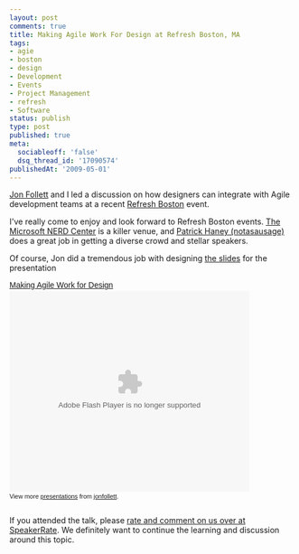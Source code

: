 ```yaml
---
layout: post
comments: true
title: Making Agile Work For Design at Refresh Boston, MA
tags:
- agie
- boston
- design
- Development
- Events
- Project Management
- refresh
- Software
status: publish
type: post
published: true
meta:
  sociableoff: 'false'
  dsq_thread_id: '17090574'
publishedAt: '2009-05-01'
---
```


[Jon Follett](https://www.hotknifedesign.com) and I led a discussion on how designers can integrate with Agile development teams at a recent [Refresh Boston](https://www.refreshboston.org) event.

I've really come to enjoy and look forward to Refresh Boston events. [The Microsoft NERD Center](https://microsoftcambridge.com) is a killer venue, and [Patrick Haney (notasausage)](https://patrickhaney.com/) does a great job in getting a diverse crowd and stellar speakers.

Of course, Jon did a tremendous job with designing [the slides](https://www.slideshare.net/jonfollett/making-agile-work-for-design?nocache=8274) for the presentation

<div style="width:425px;text-align:left" id="__ss_1371706"><a style="font:14px Helvetica,Arial,Sans-serif;display:block;margin:12px 0 3px 0;text-decoration:underline;" href="https://www.slideshare.net/jonfollett/making-agile-work-for-design?type=powerpoint" title="Making Agile Work for Design">Making Agile Work for Design</a><object style="margin:0px" width="425" height="355"><param name="movie" value="https://static.slidesharecdn.com/swf/ssplayer2.swf?doc=agileuxrefreshbostonfin-090430231049-phpapp02&stripped_title=making-agile-work-for-design" /><param name="allowFullScreen" value="true"/><param name="allowScriptAccess" value="always"/><embed src="https://static.slidesharecdn.com/swf/ssplayer2.swf?doc=agileuxrefreshbostonfin-090430231049-phpapp02&stripped_title=making-agile-work-for-design" type="application/x-shockwave-flash" allowscriptaccess="always" allowfullscreen="true" width="425" height="355"></embed></object><div style="font-size:11px;font-family:tahoma,arial;height:26px;padding-top:2px;">View more <a style="text-decoration:underline;" href="https://www.slideshare.net/">presentations</a> from <a style="text-decoration:underline;" href="https://www.slideshare.net/jonfollett">jonfollett</a>.</div></div>

If you attended the talk, please [rate and comment on us over at SpeakerRate](https://speakerrate.com/talks/642-making-agile-work-for-design). We definitely want to continue the learning and discussion around this topic.
